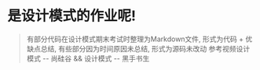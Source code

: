 # 是设计模式的作业呢!

> 有部分代码在设计模式期末考试时整理为Markdown文件, 形式为代码 + 优缺点总结, 有些部分因为时间原因未总结, 形式为源码未改动
> 参考视频设计模式 -- 尚硅谷 && 设计模式 -- 黑手书生
